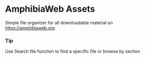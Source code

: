 # AmphibiaWeb Assets
Simple file organizer for all downloadable material on https://amphibiaweb.org

### Tip
Use Search file function to find a specific file or browse by section
